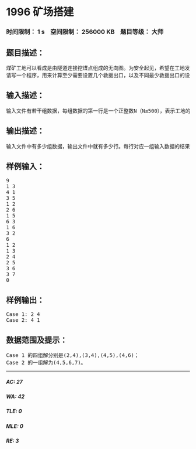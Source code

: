 # 1996 矿场搭建   
### 时间限制： 1 s&nbsp;&nbsp;&nbsp;&nbsp;空间限制： 256000 KB&nbsp;&nbsp;&nbsp;&nbsp;题目等级： 大师  
## 题目描述：  

<pre>
煤矿工地可以看成是由隧道连接挖煤点组成的无向图。为安全起见，希望在工地发生事故时所有挖煤点的工人都能有一条出路逃到救援出口处。于是矿主决定在某些挖煤点设立救援出口，使得无论哪一个挖煤点坍塌之后，其他挖煤点的工人都有一条道路通向救援出口。  
请写一个程序，用来计算至少需要设置几个救援出口，以及不同最少救援出口的设置方案总数。
</pre>
  
  
## 输入描述：  

<pre>
输入文件有若干组数据，每组数据的第一行是一个正整数N（N≤500），表示工地的隧道数，接下来的N 行每行是用空格隔开的两个整数S 和T，表示挖煤点S 与挖煤点T 由隧道直接连接。输入数据以0 结尾。
</pre>
  
  
## 输出描述：  

<pre>
输入文件中有多少组数据，输出文件中就有多少行。每行对应一组输入数据的结果。其中第i 行以Case i: 开始（注意大小写，Case 与i 之间有空格，i 与:之间无空格，:之后有空格），其后是用空格隔开的两个正整数，第一个正整数表示对于第i 组输入数据至少需要设置几个救援出口，第二个正整数表示对于第i 组输入数据不同最少救援出口的设置方案总数。输入数据保证答案小于2^64。输出格式参照以下输入输出样例。
</pre>
  
  
## 样例输入：  

<pre>
9  
1 3  
4 1  
3 5  
1 2  
2 6  
1 5  
6 3  
1 6  
3 2  
6  
1 2  
1 3  
2 4  
2 5  
3 6  
3 7  
0
</pre>
  
  
## 样例输出：  

<pre>
Case 1: 2 4  
Case 2: 4 1
</pre>
  
  
## 数据范围及提示：  

<pre>
Case 1 的四组解分别是(2,4),(3,4),(4,5),(4,6)；  
Case 2 的一组解为(4,5,6,7)。
</pre>
  
  
***  

##### AC: 27  
##### WA: 42  
##### TLE: 0  
##### MLE: 0  
##### RE: 3  
